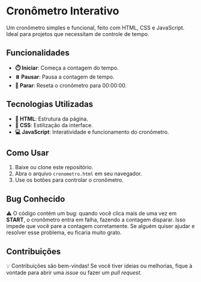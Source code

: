 # Cronômetro Interativo

Um cronômetro simples e funcional, feito com HTML, CSS e JavaScript. Ideal para projetos que necessitam de controle de tempo.

## Funcionalidades
- **⏱️ Iniciar**: Começa a contagem do tempo.
- **⏸️ Pausar**: Pausa a contagem de tempo.
- **🔄 Parar**: Reseta o cronômetro para 00:00:00.

## Tecnologias Utilizadas
- **📄 HTML**: Estrutura da página.
- **🎨 CSS**: Estilização da interface.
- **💻 JavaScript**: Interatividade e funcionamento do cronômetro.

## Como Usar
1. Baixe ou clone este repositório.
2. Abra o arquivo `cronometro.html` em seu navegador.
3. Use os botões para controlar o cronômetro.

## Bug Conhecido
⚠️ O código contém um bug: quando você clica mais de uma vez em **START**, o cronômetro entra em falha, fazendo a contagem disparar. Isso impede que você pare a contagem corretamente. Se alguém quiser ajudar e resolver esse problema, eu ficaria muito grato.

## Contribuições
💡 Contribuições são bem-vindas! Se você tiver ideias ou melhorias, fique à vontade para abrir uma *issue* ou fazer um *pull request*.
